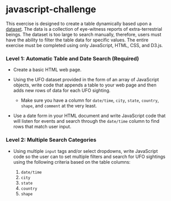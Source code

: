 # javascript-challenge

This exercise is designed to create a table dynamically based upon a [dataset](UFO-level-1/static/js/data.js). The data is a collection of eye-witness reports of extra-terrestrial beings. The dataset is too large to search manually, therefore, users must have the ability to filter the table data for specific values. The entire exercise must be completed using only JavaScript, HTML, CSS, and D3.js. 

### Level 1: Automatic Table and Date Search (Required)

* Create a basic HTML web page.

* Using the UFO dataset provided in the form of an array of JavaScript objects, write code that appends a table to your web page and then adds new rows of data for each UFO sighting.

  	* Make sure you have a column for `date/time`, `city`, `state`, `country`, `shape`, and `comment` at the very least.

* Use a date form in your HTML document and write JavaScript code that will listen for events and search through the `date/time` column to find rows that match user input.

### Level 2: Multiple Search Categories

* Using multiple `input` tags and/or select dropdowns, write JavaScript code so the user can to set multiple filters and search for UFO sightings using the following criteria based on the table columns:

  1. `date/time`
  2. `city`
  3. `state`
  4. `country`
  5. `shape`